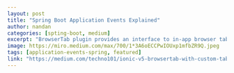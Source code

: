```yaml
---
layout: post
title: "Spring Boot Application Events Explained"
author: nandan
categories: [spting-boot, medium]
excerpt: "BrowserTab plugin provides an interface to in-app browser tabs that exist on some mobile platforms, specifically Custom Tabs on Android (including the Chrome Custom Tabs implementation), and SFSafariViewController on iOS."
image: https://miro.medium.com/max/700/1*3A6oECCPwIOUxp1mfbZR9Q.jpeg
tags: [application-events-spring, featured]
link: "https://medium.com/techno101/ionic-v5-browsertab-with-custom-tab-color-df1f3a5e994b"
---
```

